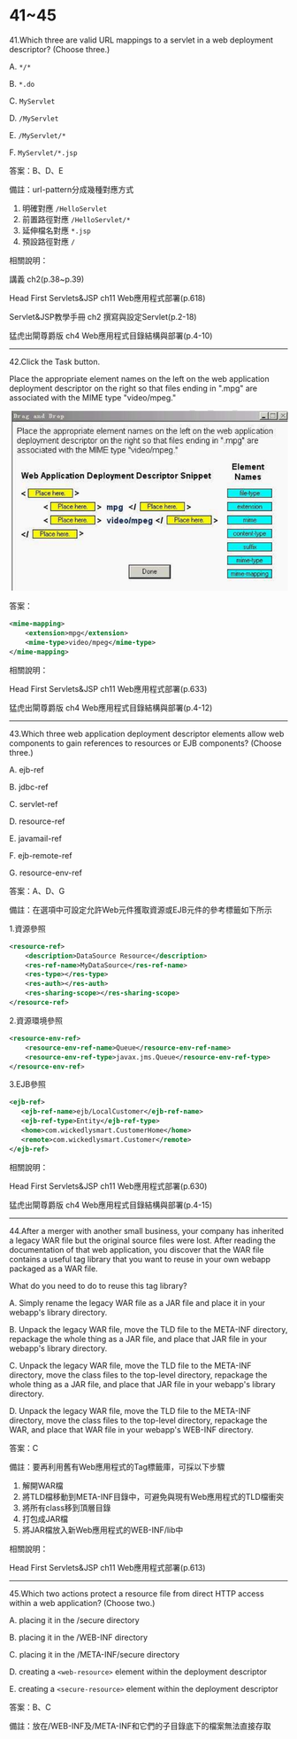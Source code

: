 41~45
========================
41.Which three are valid URL mappings to a servlet in a web deployment descriptor? (Choose three.)

A.   `*/*` 

B.   `*.do` 

C.   `MyServlet` 

D.   `/MyServlet`

E.  `/MyServlet/*` 

F.   `MyServlet/*.jsp`

<!--sec data-title="解析" data-id="section41_2" data-collapse=true ces-->
答案：B、D、E

備註：url-pattern分成幾種對應方式

1. 明確對應 `/HelloServlet`
2. 前置路徑對應 `/HelloServlet/*`
3. 延伸檔名對應 `*.jsp`
4. 預設路徑對應 `/`

相關說明：

講義 ch2(p.38~p.39)

Head First Servlets&JSP ch11 Web應用程式部署(p.618)

Servlet&JSP教學手冊 ch2 撰寫與設定Servlet(p.2-18)

猛虎出閘尊爵版 ch4 Web應用程式目錄結構與部署(p.4-10)
<!--endsec-->

---
42.Click the Task button. 

Place the appropriate element names on the left on the web application deployment descriptor on the right so that files ending in ".mpg" are associated with the MIME type "video/mpeg."

![1504447545936](/media/29655.jpeg)

<!--sec data-title="解析" data-id="section42_2" data-collapse=true ces-->
答案：

```xml
<mime-mapping>
	<extension>mpg</extension>
	<mime-type>video/mpeg</mime-type>
</mime-mapping>
```

相關說明：

Head First Servlets&JSP ch11 Web應用程式部署(p.633)

猛虎出閘尊爵版 ch4 Web應用程式目錄結構與部署(p.4-12)
<!--endsec-->


---
43.Which three web application deployment descriptor elements allow web components to gain references to resources or EJB components? (Choose three.)

A.   ejb-ref 

B.   jdbc-ref 

C.   servlet-ref 

D.   resource-ref 

E.   javamail-ref 

F.   ejb-remote-ref 

G.  resource-env-ref

<!--sec data-title="解析" data-id="section43_2" data-collapse=true ces-->
答案：A、D、G

備註：在選項中可設定允許Web元件獲取資源或EJB元件的參考標籤如下所示

1.資源參照

```xml
<resource-ref>
	<description>DataSource Resource</description>
	<res-ref-name>MyDataSource</res-ref-name>
	<res-type></res-type>
	<res-auth></res-auth>
	<res-sharing-scope></res-sharing-scope>
</resource-ref>
```

2.資源環境參照

```xml
<resource-env-ref>
	<resource-env-ref-name>Queue</resource-env-ref-name>
	<resource-env-ref-type>javax.jms.Queue</resource-env-ref-type>
</resource-env-ref>
```

3.EJB參照

```xml
<ejb-ref>
   <ejb-ref-name>ejb/LocalCustomer</ejb-ref-name>
   <ejb-ref-type>Entity</ejb-ref-type>
   <home>com.wickedlysmart.CustomerHome</home>
   <remote>com.wickedlysmart.Customer</remote>
</ejb-ref>  
```

相關說明：

Head First Servlets&JSP ch11 Web應用程式部署(p.630)

猛虎出閘尊爵版 ch4 Web應用程式目錄結構與部署(p.4-15)
<!--endsec-->

---
44.After a merger with another small business, your company has inherited a legacy WAR file but the original source files were lost. After reading the documentation of that web application, you discover that the WAR file contains a useful tag library that you want to reuse in your own webapp packaged as a WAR file. 

What do you need to do to reuse this tag library?

A.   Simply rename the legacy WAR file as a JAR file and place it in your webapp's library directory. 

B.   Unpack the legacy WAR file, move the TLD file to the META-INF directory, repackage the whole thing as a JAR file, and place that JAR file in your webapp's library directory. 

C.   Unpack the legacy WAR file, move the TLD file to the META-INF directory, move the class files to the top-level directory, repackage the whole thing as a JAR file, and place that JAR file in your webapp's library directory. 

D.   Unpack the legacy WAR file, move the TLD file to the META-INF directory, move the class files to the top-level directory, repackage the WAR, and place that WAR file in your webapp's WEB-INF directory.

<!--sec data-title="解析" data-id="section44_2" data-collapse=true ces-->
答案：C

備註：要再利用舊有Web應用程式的Tag標籤庫，可採以下步驟

1. 解開WAR檔
2. 將TLD檔移動到META-INF目錄中，可避免與現有Web應用程式的TLD檔衝突
3. 將所有class移到頂層目錄
4. 打包成JAR檔
5. 將JAR檔放入新Web應用程式的WEB-INF/lib中

相關說明：

Head First Servlets&JSP ch11 Web應用程式部署(p.613)
<!--endsec-->

---
45.Which two actions protect a resource file from direct HTTP access within a web application? (Choose two.)

A.   placing it in the /secure directory 

B.   placing it in the /WEB-INF directory 

C.   placing it in the /META-INF/secure directory 

D.   creating a `<web-resource>` element within the deployment descriptor 

E.   creating a `<secure-resource>` element within the deployment descriptor

<!--sec data-title="解析" data-id="section45_2" data-collapse=true ces-->
答案：B、C

備註：放在/WEB-INF及/META-INF和它們的子目錄底下的檔案無法直接存取
<!--endsec-->


